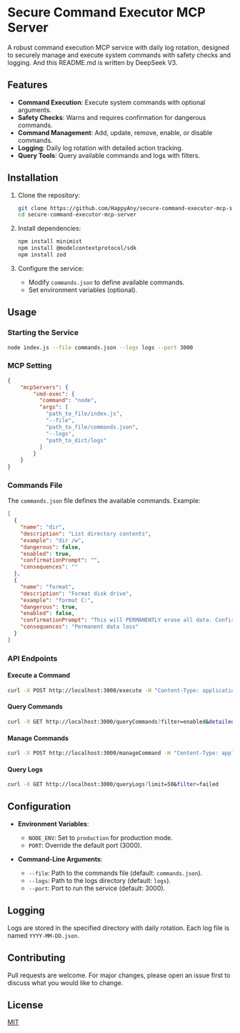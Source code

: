 # Secure Command Executor MCP Server

A robust command execution MCP service with daily log rotation, designed to securely manage and execute system commands with safety checks and logging. And this README.md is written by DeepSeek V3.

## Features

- **Command Execution**: Execute system commands with optional arguments.
- **Safety Checks**: Warns and requires confirmation for dangerous commands.
- **Command Management**: Add, update, remove, enable, or disable commands.
- **Logging**: Daily log rotation with detailed action tracking.
- **Query Tools**: Query available commands and logs with filters.

## Installation

1. Clone the repository:
   ```bash
   git clone https://github.com/HappyAny/secure-command-executor-mcp-server.git
   cd secure-command-executor-mcp-server
   ```

2. Install dependencies:
   ```bash
   npm install minimist
   npm install @modelcontextprotocol/sdk
   npm install zod
   ```

3. Configure the service:
   - Modify `commands.json` to define available commands.
   - Set environment variables (optional).

## Usage

### Starting the Service
```bash
node index.js --file commands.json --logs logs --port 3000
```

### MCP Setting
```json
{
    "mcpServers": {
        "cmd-exec": {
          "command": "node",
          "args": [
            "path_to_file/index.js",
            "--file",
            "path_to_file/commands.json",
            "--logs",
            "path_to_dict/logs"
          ]
        }
    }
}

```

### Commands File
The `commands.json` file defines the available commands. Example:
```json
[
  {
    "name": "dir",
    "description": "List directory contents",
    "example": "dir /w",
    "dangerous": false,
    "enabled": true,
    "confirmationPrompt": "",
    "consequences": ""
  },
  {
    "name": "format",
    "description": "Format disk drive",
    "example": "format C:",
    "dangerous": true,
    "enabled": false,
    "confirmationPrompt": "This will PERMANENTLY erase all data. Confirm?",
    "consequences": "Permanent data loss"
  }
]
```

### API Endpoints

#### Execute a Command
```bash
curl -X POST http://localhost:3000/execute -H "Content-Type: application/json" -d '{"command": "dir", "args": "/w"}'
```

#### Query Commands
```bash
curl -X GET http://localhost:3000/queryCommands?filter=enabled&detailed=true
```

#### Manage Commands
```bash
curl -X POST http://localhost:3000/manageCommand -H "Content-Type: application/json" -d '{"action": "add", "name": "ping", "description": "Test network connection", "example": "ping example.com"}'
```

#### Query Logs
```bash
curl -X GET http://localhost:3000/queryLogs?limit=50&filter=failed
```

## Configuration

- **Environment Variables**:
  - `NODE_ENV`: Set to `production` for production mode.
  - `PORT`: Override the default port (3000).

- **Command-Line Arguments**:
  - `--file`: Path to the commands file (default: `commands.json`).
  - `--logs`: Path to the logs directory (default: `logs`).
  - `--port`: Port to run the service (default: 3000).

## Logging

Logs are stored in the specified directory with daily rotation. Each log file is named `YYYY-MM-DD.json`.

## Contributing

Pull requests are welcome. For major changes, please open an issue first to discuss what you would like to change.

## License

[MIT](https://choosealicense.com/licenses/mit/)
